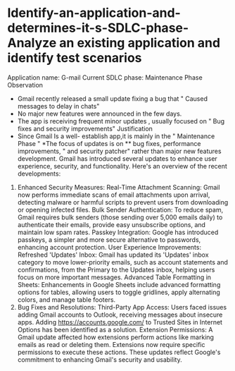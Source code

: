 # Identify-an-application-and-determines-it-s-SDLC-phase-Analyze an existing application and identify test scenarios
Application name: G-mail 
Current SDLC phase: Maintenance Phase 
Observation 
* Gmail recently released a small update fixing a bug that " Caused messages to delay in chats"
* No major new features were announced in the few days.
* The app is receiving frequent minor updates , usually focused on
       " Bug fixes and security improvements"
Justification 
* Since Gmail Is a well- establish app,it is mainly in the " Maintenance Phase "
*The focus of updates is on ** bug fixes, performance improvements, " and security patcher" rather than major new features development.
Gmail has introduced several updates to enhance user experience, security, and functionality. Here's an overview of the recent developments:
1. Enhanced Security Measures:
Real-Time Attachment Scanning: Gmail now performs immediate scans of email attachments upon arrival, detecting malware or harmful scripts to prevent users from downloading or opening infected files. 
Bulk Sender Authentication: To reduce spam, Gmail requires bulk senders (those sending over 5,000 emails daily) to authenticate their emails, provide easy unsubscribe options, and maintain low spam rates. 
Passkey Integration: Google has introduced passkeys, a simpler and more secure alternative to passwords, enhancing account protection.
User Experience Improvements:
Refreshed 'Updates' Inbox: Gmail has updated its 'Updates' inbox category to move lower-priority emails, such as account statements and confirmations, from the Primary to the Updates inbox, helping users focus on more important messages. 
Advanced Table Formatting in Sheets: Enhancements in Google Sheets include advanced formatting options for tables, allowing users to toggle gridlines, apply alternating colors, and manage table footers. 
3. Bug Fixes and Resolutions:
Third-Party App Access: Users faced issues adding Gmail accounts to Outlook, receiving messages about insecure apps. Adding https://accounts.google.com/ to Trusted Sites in Internet Options has been identified as a solution. 
Extension Permissions: A Gmail update affected how extensions perform actions like marking emails as read or deleting them. Extensions now require specific permissions to execute these actions. 
These updates reflect Google's commitment to enhancing Gmail's security and usability.

